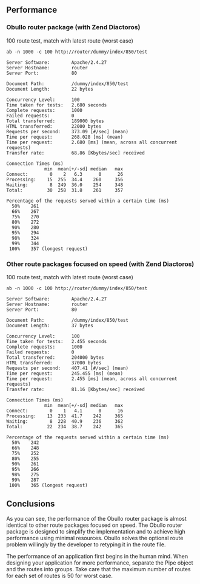 
## Performance

### Obullo router package (with Zend Diactoros)

100 route test, match with latest route (worst case)

```
ab -n 1000 -c 100 http://router/dummy/index/850/test
```

```
Server Software:        Apache/2.4.27
Server Hostname:        router
Server Port:            80

Document Path:          /dummy/index/850/test
Document Length:        22 bytes

Concurrency Level:      100
Time taken for tests:   2.680 seconds
Complete requests:      1000
Failed requests:        0
Total transferred:      189000 bytes
HTML transferred:       22000 bytes
Requests per second:    373.09 [#/sec] (mean)
Time per request:       268.028 [ms] (mean)
Time per request:       2.680 [ms] (mean, across all concurrent requests)
Transfer rate:          68.86 [Kbytes/sec] received

Connection Times (ms)
              min  mean[+/-sd] median   max
Connect:        0    2   6.3      0      26
Processing:    15  255  34.4    260     356
Waiting:        8  249  36.0    254     348
Total:         30  258  31.8    261     357

Percentage of the requests served within a certain time (ms)
  50%    261
  66%    267
  75%    270
  80%    272
  90%    280
  95%    294
  98%    324
  99%    344
 100%    357 (longest request)
```

### Other route packages focused on speed (with Zend Diactoros)

100 route test, match with latest route (worst case)

```
ab -n 1000 -c 100 http://router/dummy/index/850/test
```

```
Server Software:        Apache/2.4.27
Server Hostname:        router
Server Port:            80

Document Path:          /dummy/index/850/test
Document Length:        37 bytes

Concurrency Level:      100
Time taken for tests:   2.455 seconds
Complete requests:      1000
Failed requests:        0
Total transferred:      204000 bytes
HTML transferred:       37000 bytes
Requests per second:    407.41 [#/sec] (mean)
Time per request:       245.455 [ms] (mean)
Time per request:       2.455 [ms] (mean, across all concurrent requests)
Transfer rate:          81.16 [Kbytes/sec] received

Connection Times (ms)
              min  mean[+/-sd] median   max
Connect:        0    1   4.1      0      16
Processing:    13  233  41.7    242     365
Waiting:        8  228  40.9    236     362
Total:         22  234  38.7    242     365

Percentage of the requests served within a certain time (ms)
  50%    242
  66%    248
  75%    252
  80%    255
  90%    261
  95%    266
  98%    275
  99%    287
 100%    365 (longest request)
```

## Conclusions

As you can see, the performance of the Obullo router package is almost identical to other route packages focused on speed. The Obullo router package is designed to simplify the implementation and to achieve high performance using minimal resources. Obullo solves the optional route problem willingly by the developer to retyping it in the route file.

The performance of an application first begins in the human mind. When designing your application for more performance, separate the Pipe object and the routes into groups. Take care that the maximum number of routes for each set of routes is 50 for worst case.
